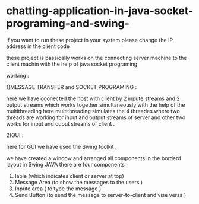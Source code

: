 # chatting-application-in-java-socket-programing-and-swing-
if you want to run these project in your system please change the IP address in the client code

these project is bassically works on the connecting server machine to the client machin with the help of java socket programing 

working :

1)MESSAGE TRANSFER and SOCKET PROGRAMING :

here we have coonected the host with client by 2 inpute streams and 2 output streams which works together simultaneously with the help of the multithreading 
here multithreading simulates the 4 threades where two threads are working for input and output streams of server and other two works for input and ouput streams of 
client .

2)GUI :

here for GUI we have used the Swing toolkit .

we have created a window and arranged all components in the borderd layout in Swing JAVA
there are four components :
1) lable (which indicates client or server at top)
2) Message Area (to show the messages to the users )
3) Inpute area ( to type the message )
4) Send Button (to send the message to server-to-client and vise versa )

